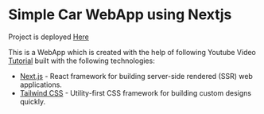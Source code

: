 # Simple Car WebApp using Nextjs

Project is deployed [Here](https://simple-web-app-opal.vercel.app/)

This is a WebApp which is created with the help of following Youtube Video [Tutorial](https://youtu.be/pUNSHPyVryU) built with the following technologies:

- <a href="https://nextjs.org/" target="_blank">Next.js</a> - React framework for building server-side rendered (SSR) web applications.
- <a href="https://tailwindcss.com/" target="_blank">Tailwind CSS</a> - Utility-first CSS framework for building custom designs quickly.
